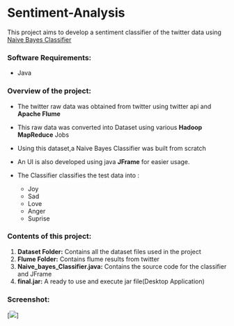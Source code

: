 # Sentiment-Analysis
This project aims to develop a sentiment classifier of the twitter data using [Naive Bayes Classifier](https://en.wikipedia.org/wiki/Naive_Bayes_classifier)

### Software Requirements:
- Java

### Overview of the project:
- The twitter raw data was obtained from twitter using twitter api and **Apache Flume**
- This raw data was converted into Dataset using various **Hadoop MapReduce** Jobs
- Using this dataset,a Naive Bayes Classifier was built from scratch
- An UI is also developed using java **JFrame** for easier usage.

- The Classifier classifies the test data into : 
   * Joy
   * Sad
   * Love
   * Anger
   * Suprise

### Contents of this project:

1. **Dataset Folder:** Contains all the dataset files used in the project
2. **Flume Folder:** Contains flume results from twitter
3. **Naive_bayes_Classifier.java:** Contains the source code for the classifier and JFrame
4. **final.jar:** A ready to use and execute jar file(Desktop Application)

### Screenshot:

[![](https://i.imgur.com/t1cV9DY.png)]


